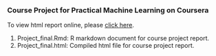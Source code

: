 ### Course Project for Practical Machine Learning on Coursera

To view html report online, please [click here](https://github.com/4kina/Practical-Machine-Learning-Course/blob/gh-pages/Project_final.html).

1. Project_final.Rmd:  R markdown document for course project report.
2. Project_final.html: Compiled html file for course project report.
